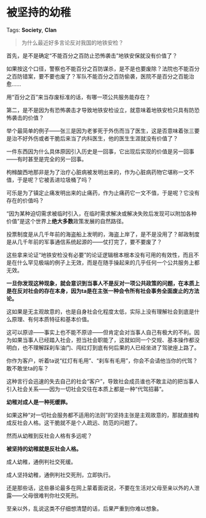 # 被坚持的幼稚

Tags: **Society**, **Clan**

> 为什么最近好多言论反对我国的地铁安检？



首先，是不是确定“不能百分之百防止恐怖袭击”地铁安保就没有价值了？

如果按这个口径，警察也不能百分之百防谋杀，是不是也要废除？法院也不能百分之百防错案，要不要也废了？军队不能百分之百防偷袭，医院不是百分之百能治愈……

用“百分之百”来当存废标准的话，有哪一项公共服务能存在？

  


第二，是不是因为有恐怖袭击才导致地铁安检设立，就意味着地铁安检只具有防恐怖袭击的价值？

举个最简单的例子——张三是因为老爹死于外伤而当了医生，这是否意味着张三要是治不好外伤或者干脆后来当了内科医生，他的医生生涯就没有价值了？

一件东西因为什么具体原因引入历史是一回事，它出现后实现的价值是另一回事——有时甚至是完全的另一回事。

枸橼酸西地那非是为了治疗心脏病被发明出来的，作为心脏病药物它堪称一文不值，于是呢？它被丢进垃圾桶了吗？

可乐是为了镇定止痛发明出来的止痛药，作为止痛药它一文不值，于是呢？它没有存在的价值吗？

“因为某种迫切需求被临时引入，在临时需求解决或解决失败后发现可以附加各种价值”是这个世界上**绝大多数**政策发展的自然路径。

投票制度是从几千年前的海盗船上发明的，海盗上岸了，是不是没用了？邮政制度是从几千年前的军事通信系统起源的——仗打完了，要不要废了？

  


这些拿来论证“地铁安检没有必要”的论证逻辑根本根本没有可用的有效性，而且不是在什么罕见极端的例子上无效，而是在随手操起来的几乎任何一个公共服务上都无效。

**一旦你发现这种现象，就会意识到当事人不是反对一项公共政策的问题，在本质上是在反对社会的存在本身，因为ta是在主张一种会令所有社会事务全面废止的方法论。**

这如果是无主观故意的，也是自身社会化程度太低，实际上没有理解社会到底是什么原理、有何本质特征和基本价值。

这可以原谅——事实上也不能不原谅——但肯定会对当事人自己有极大的不利。因为如果当事人已经踏入社会，担当社会职能了，这就如同一个交规、基本操作都没明白，也不理解踩刹车油门、闯红灯到底有何后果的人已经坐进了驾驶座上路了。

你作为客户，听着ta说“红灯有毛用”、“刹车有毛用”，你会不会请他当你的代驾？敢不敢坐ta的车？

这种言行会迅速的失去自己的社会“客户”，导致社会成员谁也不敢主动的把当事人引入社会关系——因为一切社会交往在本质上都是一种“代驾招募”。

**幼稚对成人是一种死缓罪。**

  


如果这种“对一切社会服务都不适用的法则”的坚持主张是主观故意的，那就直接构成反社会人格。这干脆就不是个人疏远、防范的问题了。

然而从幼稚到反社会人格有多远呢？

**被坚持的幼稚就是反社会人格。**

  


成人幼稚，通例判社交死缓。

成人坚持幼稚，通例判社交死刑，立即执行。

  


还是那些话，这些暴论最多在网上蒙着面说说，不要在生活对父母至亲以外的人泄露——父母很难判你社交死刑。

至亲以外，乱说这类不仔细想清楚的话，后果严重到你难以想象。



